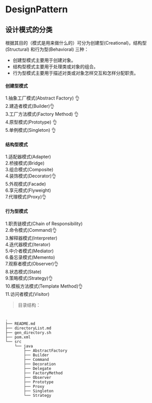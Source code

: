 # DesignPattern
## 设计模式的分类
根据其目的（模式是用来做什么的）可分为创建型(Creational)，结构型(Structural)  和行为型(Behavioral)  三种：  
* 创建型模式主要用于创建对象。  
* 结构型模式主要用于处理类或对象的组合。  
* 行为型模式主要用于描述对类或对象怎样交互和怎样分配职责。  
  
#### 创建型模式
1.抽象工厂模式(Abstract Factory) 👌  
2.建造者模式(Builder)👌      
3.工厂方法模式(Factory Method) 👌   
4.原型模式(Prototype) 👌   
5.单例模式(Singleton) 👌   
#### 结构型模式
1.适配器模式(Adapter)    
2.桥接模式(Bridge)    
3.组合模式(Composite)    
4.装饰模式(Decorator)👌    
5.外观模式(Facade)  
6.享元模式(Flyweight)  
7.代理模式(Proxy)👌  
#### 行为型模式
1.职责链模式(Chain of Responsibility)  
2.命令模式(Command)👌    
3.解释器模式(Interpreter)  
4.迭代器模式(Iterator)  
5.中介者模式(Mediator)  
6.备忘录模式(Memento)  
7.观察者模式(Observer)👌  
8.状态模式(State)  
9.策略模式(Strategy)👌    
10.模板方法模式(Template Method)👌  
11.访问者模式(Visitor)  
 
>目录结构：
```

.
├── README.md
├── directoryList.md
├── gen_directory.sh
├── pom.xml
└── src
    └── java
        ├── AbstractFactory
        ├── Builder
        ├── Command
        ├── Decoration
        ├── Delegate
        ├── FactoryMethod
        ├── Observer
        ├── Prototype
        ├── Proxy
        ├── Singleton
        └── Strategy
 ``` 
